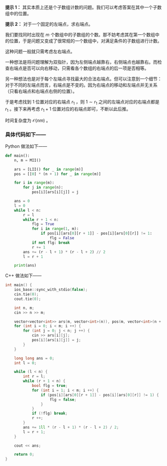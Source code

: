 **提示 1：** 其实本质上还是个子数组计数的问题。我们可以考虑答案在其中一个子数组中的位置。

**提示 2：** 对于一个固定的左端点，求右端点。

我们要找同时出现在 $m$ 个数组中的子数组的个数。那不妨考虑其在第一个数组中的位置，于是问题又变成了很常规的一个数组中，对满足条件的子数组进行计数。

这种问题一般就只需考虑左右端点。

一种想法是将问题理解为双指针，因为左侧端点越靠右，右侧端点也越靠右。而检查右端点是否可以向右移动，只需看各个数组的右端点的后一项是否相等。

另一种想法也是对于每个左端点寻找最大的合法右端点。但可以注意到一个细节：对于不同的左端点而言，右端点是不变的。因为右端点的移动和左端点并无关系（只看右端点和右端点右侧的位置）。

于是考虑找到 $1$ 位置对应的右端点 $r_1$ ，则 $1\sim r_1$ 之间的左端点对应的右端点都是 $r_1$ 。接下来再考虑 $r_1+1$ 位置对应的右端点即可，不断以此后推。

时间复杂度为 $\mathcal{O}(nm)$ 。

### 具体代码如下——

Python 做法如下——

```Python []
def main():
    n, m = MII()

    ars = [LII() for _ in range(m)]
    pos = [[0] * (n + 1) for _ in range(m)]

    for i in range(m):
        for j in range(n):
            pos[i][ars[i][j]] = j

    ans = 0
    l = 0
    while l < n:
        r = l
        while r + 1 < n:
            flg = True
            for i in range(1, m):
                if pos[i][ars[0][r + 1]] - pos[i][ars[0][r]] != 1:
                    flg = False
            if not flg: break
            r += 1
        ans += (r - l + 1) * (r - l + 2) // 2
        l = r + 1

    print(ans)
```

C++ 做法如下——

```cpp []
int main() {
    ios_base::sync_with_stdio(false);
    cin.tie(0);
    cout.tie(0);

    int n, m;
    cin >> n >> m;

    vector<vector<int>> ars(m, vector<int>(n)), pos(m, vector<int>(n + 1));
    for (int i = 0; i < m; i ++) {
        for (int j = 0; j < n; j ++) {
            cin >> ars[i][j];
            pos[i][ars[i][j]] = j;
        }
    }

    long long ans = 0;
    int l = 0;

    while (l < n) {
        int r = l;
        while (r + 1 < n) {
            bool flg = true;
            for (int i = 1; i < m; i ++) {
                if (pos[i][ars[0][r + 1]] - pos[i][ars[0][r]] != 1) {
                    flg = false;
                }
            }
            if (!flg) break;
            r ++;
        }
        ans += 1ll * (r - l + 1) * (r - l + 2) / 2;
        l = r + 1;
    }

    cout << ans;

    return 0;
}
```